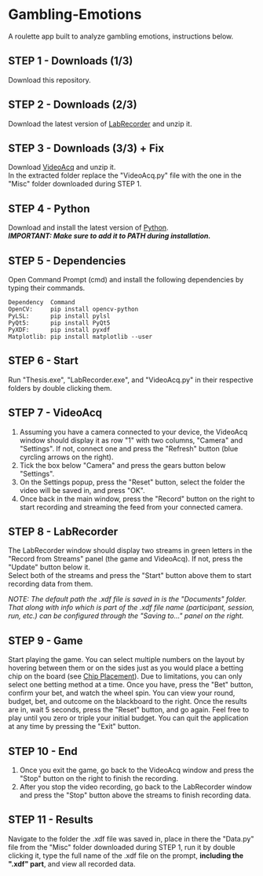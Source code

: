 # Gambling-Emotions
A roulette app built to analyze gambling emotions, instructions below.

## STEP 1 - Downloads (1/3)

Download this repository.

## STEP 2 - Downloads (2/3)

Download the latest version of [LabRecorder](https://github.com/labstreaminglayer/App-LabRecorder/releases) and unzip it.

## STEP 3 - Downloads (3/3) + Fix

Download [VideoAcq](https://bitbucket.org/neatlabs/videoacq/downloads/) and unzip it.  
In the extracted folder replace the "VideoAcq.py" file with the one in the "Misc" folder downloaded during STEP 1.

## STEP 4 - Python

Download and install the latest version of [Python](https://www.python.org/downloads/).  
***IMPORTANT: Make sure to add it to PATH during installation.***

## STEP 5 - Dependencies

Open Command Prompt (cmd) and install the following dependencies by typing their commands.
```
Dependency	Command
OpenCV:		pip install opencv-python
PyLSL:		pip install pylsl
PyQt5:		pip install PyQt5
PyXDF:		pip install pyxdf
Matplotlib:	pip install matplotlib --user
```
## STEP 6 - Start

Run "Thesis.exe", "LabRecorder.exe", and "VideoAcq.py" in their respective folders by double clicking them.

## STEP 7 - VideoAcq

1. Assuming you have a camera connected to your device, the VideoAcq window should display it as row "1" with two columns, "Camera" and "Settings". If not, connect one and press the "Refresh" button (blue cyrcling arrows on the right).
2. Tick the box below "Camera" and press the gears button below "Settings".
3. On the Settings popup, press the "Reset" button, select the folder the video will be saved in, and press "OK".
4. Once back in the main window, press the "Record" button on the right to start recording and streaming the feed from your connected camera.

## STEP 8 - LabRecorder

The LabRecorder window should display two streams in green letters in the "Record from Streams" panel (the game and VideoAcq). If not, press the "Update" button below it.  
Select both of the streams and press the "Start" button above them to start recording data from them.  
  
*NOTE: The default path the .xdf file is saved in is the "Documents" folder. That along with info which is part of the .xdf file name (participant, session, run, etc.) can be configured through the "Saving to..." panel on the right.*

## STEP 9 - Game

Start playing the game. You can select multiple numbers on the layout by hovering between them or on the sides just as you would place a betting chip on the board (see [Chip Placement](https://en.wikipedia.org/wiki/Roulette#Inside_bets)). Due to limitations, you can only select one betting method at a time. Once you have, press the "Bet" button, confirm your bet, and watch the wheel spin. You can view your round, budget, bet, and outcome on the blackboard to the right. Once the results are in, wait 5 seconds, press the "Reset" button, and go again. Feel free to play until you zero or triple your initial budget. You can quit the application at any time by pressing the "Exit" button.

## STEP 10 - End

1. Once you exit the game, go back to the VideoAcq window and press the "Stop" button on the right to finish the recording.  
2. After you stop the video recording, go back to the LabRecorder window and press the "Stop" button above the streams to finish recording data.

## STEP 11 - Results

Navigate to the folder the .xdf file was saved in, place in there the "Data.py" file from the "Misc" folder downloaded during STEP 1, run it by double clicking it, type the full name of the .xdf file on the prompt, **including the ".xdf" part**, and view all recorded data.
